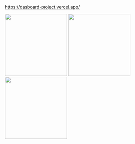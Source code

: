 https://dasboard-project.vercel.app/

<img src="https://github.com/ysfbrn/Dasboard-Project/tree/main/src/screenshots/home.png" width="200" height="200"/>

<img src="https://github.com/ysfbrn/Dasboard-Project/tree/main/src/screenshots/list.png" width="200" height="200"/>

<img src="https://github.com/ysfbrn/Dasboard-Project/tree/main/src/screenshots/stting.png" width="200" height="200"/>